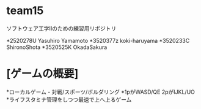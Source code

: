 # team15
ソフトウェア工学Ⅱのための練習用リポジトリ

*2520278U Yasuhiro Yamamoto
*3520377z koki-haruyama 
*3520233C ShironoShota
*3520525K OkadaSakura


# [ゲームの概要]
*ローカルゲーム・対戦/スポーツ/ボルダリング
*1pがWASD/QE  2pがIJKL/UO
*ライフスタミナ管理をしつつ最速で上へ上るゲーム
